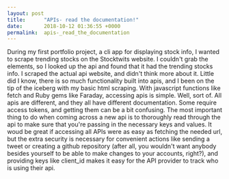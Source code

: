 ```yaml
---
layout: post
title:      "APIs- read the documentation!"
date:       2018-10-12 01:36:55 +0000
permalink:  apis-_read_the_documentation
---
```



During my first portfolio project, a cli app for displaying stock info, I wanted to scrape trending stocks on the Stocktwits website. I couldn't grab the elements, so I looked up the api and found that it had the trending stocks info. I scraped the actual api website, and didn't think more about it. Little did I know, there is so much functionality built into apis, and I been on the tip of the iceberg with my basic html scraping. With javascript functions like fetch and Ruby gems like Faraday, accessing apis is simple. Well, sort of. All apis are different, and they all have different documentation. Some require access tokens, and getting them can be a bit confusing. The most important thing to do when coming across a new api is to thoroughly read through the api to make sure that you're passing in the necessary keys and values. It woud be great if accessing all APIs were as easy as fetching the needed url, but the extra security is necessary for convenient actions like sending a tweet or creating a github repository (after all, you wouldn't want anybody besides yourself to be able to make changes to your accounts, right?), and providing keys like client_id makes it easy for the API provider to track who is using their api. 

